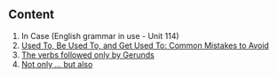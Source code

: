 ## Content
01. In Case (English grammar in use - Unit 114)
02. [Used To, Be Used To, and Get Used To: Common Mistakes to Avoid](https://www.inenglishwithlove.com/blog/used-to-get-used-to-be-used-to)
03. [The verbs followed only by Gerunds](https://www.really-learn-english.com/verbs-followed-only-by-gerunds.html)
04. [Not only ... but also](https://livexp.com/blog/rules-and-examples-of-using-not-only-but-also/)
